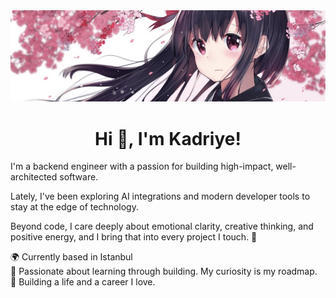 <img width="1024" src="https://github.com/kadriyebarlak/kadriyebarlak/blob/main/images/draw__sample-1ab493240c36f417ae548d5052a16d8b.jpg">


<h1 align="center">Hi 👋, I'm Kadriye!</h1>

I'm a backend engineer with a passion for building high-impact, well-architected software.  

Lately, I've been exploring AI integrations and modern developer tools to stay at the edge of technology.  

Beyond code, I care deeply about emotional clarity, creative thinking, and positive energy, and I bring that into every project I touch. 🌱  

🌍 Currently based in Istanbul  
🧠 Passionate about learning through building. My curiosity is my roadmap.  
🌸 Building a life and a career I love.


<!--
**kadriyebarlak/kadriyebarlak** is a ✨ _special_ ✨ repository because its `README.md` (this file) appears on your GitHub profile.

Here are some ideas to get you started:

- 🔭 I’m currently working on ...
- 🌱 I’m currently learning ...
- 👯 I’m looking to collaborate on ...
- 🤔 I’m looking for help with ...
- 💬 Ask me about ...
- 📫 How to reach me: ...
- 😄 Pronouns: ...
- ⚡ Fun fact: ...
-->
